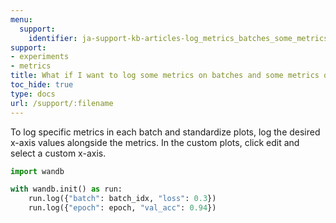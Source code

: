 ```yaml
---
menu:
  support:
    identifier: ja-support-kb-articles-log_metrics_batches_some_metrics_epochs
support:
- experiments
- metrics
title: What if I want to log some metrics on batches and some metrics only on epochs?
toc_hide: true
type: docs
url: /support/:filename
---
```


To log specific metrics in each batch and standardize plots, log the desired x-axis values alongside the metrics. In the custom plots, click edit and select a custom x-axis.

```python
import wandb

with wandb.init() as run:
    run.log({"batch": batch_idx, "loss": 0.3})
    run.log({"epoch": epoch, "val_acc": 0.94})
```